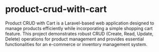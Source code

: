 # product-crud-with-cart
Product CRUD with Cart is a Laravel-based web application designed to manage products efficiently while incorporating a simple shopping cart feature. This project demonstrates robust CRUD (Create, Read, Update, Delete) operations for product management and provides essential functionalities for an e-commerce or inventory management system.
